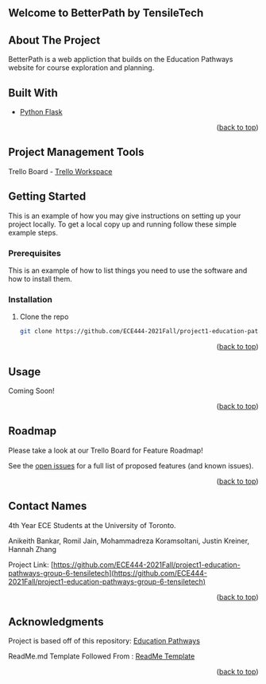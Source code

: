 ## Welcome to BetterPath by TensileTech

<!-- ABOUT THE PROJECT -->
## About The Project
BetterPath is a web appliction that builds on the Education Pathways website for course exploration and planning. 

## Built With

* [Python Flask](https://flask.palletsprojects.com/en/2.0.x/)

<p align="right">(<a href="#top">back to top</a>)</p>

## Project Management Tools

Trello Board - [Trello Workspace](https://trello.com/b/36RbXYxA/ece444-tensiletech)


<!-- GETTING STARTED -->
## Getting Started

This is an example of how you may give instructions on setting up your project locally.
To get a local copy up and running follow these simple example steps.

### Prerequisites

This is an example of how to list things you need to use the software and how to install them.


### Installation

1. Clone the repo
   ```sh
   git clone https://github.com/ECE444-2021Fall/project1-education-pathways-group-6-tensiletech.git

<p align="right">(<a href="#top">back to top</a>)</p>


<!-- USAGE EXAMPLES -->
## Usage

Coming Soon!

<p align="right">(<a href="#top">back to top</a>)</p>



<!-- ROADMAP -->
## Roadmap

Please take a look at our Trello Board for Feature Roadmap!

See the [open issues](https://github.com/ECE444-2021Fall/project1-education-pathways-group-6-tensiletech/issues) for a full list of proposed features (and known issues).

<p align="right">(<a href="#top">back to top</a>)</p>


<!-- CONTACT -->
## Contact Names

4th Year ECE Students at the University of Toronto. 

Anikeith Bankar,
Romil Jain,
Mohammadreza Koramsoltani,
Justin Kreiner,
Hannah Zhang

Project Link: [https://github.com/ECE444-2021Fall/project1-education-pathways-group-6-tensiletech](https://github.com/ECE444-2021Fall/project1-education-pathways-group-6-tensiletech)

<p align="right">(<a href="#top">back to top</a>)</p>



<!-- ACKNOWLEDGMENTS -->
## Acknowledgments

Project is based off of this repository: [Education Pathways](https://github.com/nelaturuk/education_pathways)

ReadMe.md Template Followed From : [ReadMe Template](https://github.com/othneildrew/Best-README-Template)

<p align="right">(<a href="#top">back to top</a>)</p>
